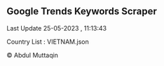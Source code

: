 

## Google Trends Keywords Scraper 
 
Last Update 25-05-2023 , 11:13:43

Country List :
VIETNAM.json



© Abdul Muttaqin 

